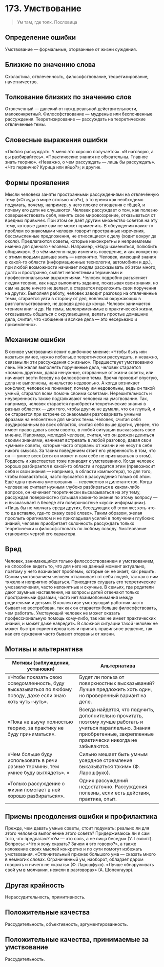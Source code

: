 # 173. Умствование

>Ум там, где толк. 
Пословица

## Определение ошибки
Умствование — формальные, оторванные от жизни суждения.

## Близкие по значению слова
Схоластика, отвлеченность, философствование, теоретизирование, начетничество.

## Толкование близких по значению слов
Отвлеченный — далекий от нужд реальной действительности, малоконкретный.
Философствование — мудреные или беспочвенные рассуждения.
Теоретизирование — рассуждать на теоретические отвлеченные темы.

## Словесные выражения ошибки
«Люблю рассуждать. У меня это хорошо получается».
«Я наговорю, а вы разбирайтесь».
«Практические знания не обязательны. Главное знать теорию».
«Неважно, о чем рассуждать — лишь бы рассуждать».
«Что первично? Курица или яйцо?»; и другие.

## Формы проявления
Мысли человека заняты пространными рассуждениями на отвлечённую тему («Откуда в мире столько зла?»), в то время как необходимо подумать, почему, например, у него плохие отношения с тёщей, и почему его дети не слушаются.
Человек рассуждает о том, как полезно совершенствовать себя, менять свое мировоззрение, отказываться от вредных привычек. При этом он даёт другим множество советов на эту тему, которые даже сам не может применить.
В обсуждении каких-то проблем со знакомыми человек говорит пространные изречения, бессмысленные предложения, не относящиеся к делу (ходит вокруг да около).
Предлагаются советы, которые неконкретны и неприемлемы именно для данного человека. Например, «Надо измениться, полюбить обидчиков». В в чём именно надо изменить поведение, и как конкретно с этими людьми дальше жить — непонятно.
Человек, имеющий знания в какой-то области (информационные технологии, автомобили и др.), при любой возможности начинает людям рассказывать об этом много, долго и пространно, сыплет непонятными терминами и профессиональными выражениями.
Человек подробно разъясняет людям теорию, как надо выполнить задание, показывая свои знания, но сам на деле ничего не делает, а старается переложить свои поручения на других.
Выполняя работу, человек заводит разговор на отвлеченные темы, старается уйти в сторону от дел, вовлекая окружающих в разглагольствование, не доводя дела до конца.
Человек занимается чтением книг и др. На темы, малоприменимые в практической жизни, отказываясь общаться с окружающими, делать простые домашние дела, считая, что «общение и всякие дела — это несерьезно и приземленно».

## Механизм ошибки
В основе умствования лежит ошибочное мнение: «Чтобы быть или казаться умнее, нужно побольше теоретически рассуждать, и неважно, связаны ли эти рассуждения с жизнью».
Предшествует умствованию лень. Не желая выполнять порученные дела, человек старается «помочь другим», давая ненужные, оторванные от жизни советы, или начинает вести беседу на философские темы. Время проходит впустую, дела не выполнены, начальство недовольно. А когда возникает конфликт, человек не понимает, почему им недовольны, ведь он такой умный, старался всем помочь своими советами.
Нерешительность и неуверенность также подталкивают человека на умствование. Так, например, человек старается приобрести теоретические знания в разных областях — для того, чтобы другие не думали, что он глупый, и он старается при встрече со знакомыми разговаривать умными фразами на непонятные для многих темы.
Человек, считая себя эрудированным во всех областях, считая себя выше других, уверен, что имеет право давать всем советы, в любой ситуации высказывать свое мнение. Например, молодой человек, считая, что он должен делиться своими знаниями, начинает встревать в любой разговор, давая свои «умные» советы, которые часто оторваны от жизни и не несут в себе никого смысла. За таким поведением стоит его уверенность в том, что он — умнее всех (хотя он может и сам себе не признаваться в этом).
Гордость и хвастовство тоже приводят к умствованию. Когда человек хорошо разбирается в какой-то области и гордится этим (превозносит себя и свои знания — например, в области компьютера), то для того, чтобы похвастаться, часто пускается в рассуждения только об этом.
Ещё одна причина умствования — невежество и дилетантство. Когда человек не считает нужным глубоко разбираться в каком-либо вопросе, он начинает теоретически высказываться на эту тему, рассуждая поверхностно (слышал какие-то знания по этому вопросу — и высказывает в беседе эти поверхностные «куски информации»). «Лишь бы не молчать среди других, беседующих об этом же; хоть что-то да вставлю, где-то скажу своё слово».
Таким образом, желая прослыть оригиналом и не прикладывая усилий в получении глубоких знаний, человек приобретает склонность рассуждать только теоретически и философствовать по любому поводу. Умствование становится чертой его характера.

## Вред
Человек, занимающийся только философствованием и умствованием, не способен видеть то, что для него на данный момент актуально, поэтому у него возникают проблемы, которые он не знает, как решить.
Своим умствованием человек отталкивает от себя людей, так как с ним тяжело и неприятно общаться. Приходится слушать его теоретические умозаключения, часто непонятные и скучные.
В семьях, где родители дают заумные наставления, на вопросы детей отвечают только пространными фразами, часто нет взаимопонимания между родителями и детьми.
В коллективе умствующий работник часто бывает не востребован, так как он старается больше философствовать, чем работать.
Умствующий человек не может оказать профессиональную помощь кому-либо, так как не имеет практических знаний, и может даже навредить.
В сложной ситуации такой человек не может быстро сориентироваться и принять правильное решение, так как его суждения часто бывают оторваны от жизни.

## Мотивы и альтернатива
Мотивы (заблуждения, установки) | Альтернатива
---|---
«Чтобы показать свою осведомленность, буду высказываться по любому поводу, даже если знаю хоть чуть-чуть».	| Будет ли польза от поверхностных высказываний? Лучше предложить хоть один, но проверенный вариант на деле.
«Пока не выучу полностью теорию, за практику не буду приниматься».	| Всегда найдется, что подучить, дополнительно прочитать, поэтому лучше работать и учиться параллельно. Знания приобретенные, закрепленные практически никогда не забываются.
«Чем больше буду использовать в речи разные термины, тем умнее буду выглядеть».	«| Сильно мешает быть умным усердное стремление выказываться таким» (Ф. Ларошфуко).
«Только рассуждение о жизни помогает в ней хорошо разбираться»».	| Одних рассуждений недостаточно. Рассуждения полезны, если есть действия, практика, опыт.

## Приемы преодоления ошибки и профилактика
Прежде, чем давать умные советы, стоит подумать: реально ли для этого человека выполнение этого совета? Придерживаюсь ли я сам того, что предлагаю?
«Ум — это соль, а не пища беседы» (У. Гэзлитт). Вопросы: «Что я хочу сказать? Зачем я это говорю?», а также изложение своих мыслей конкретно и по сути помогут избежать умствования.
«Отличительный признак большого ума — сказать много в немногих словах. Ограниченный ум, наоборот, обладает даром говорить и ничего не сказать» (Ф. Ларошфуко).
«Лучше обнаруживать свой ум в молчании, нежели в разговорах» (А. Шопенгауэр).

## Другая крайность 
Нерассудительность, примитивность.

## Положительные качества 
Рассудительность, объективность, аргументированность.

## Положительные качества, принимаемые за умствование
Рассудительность. 
